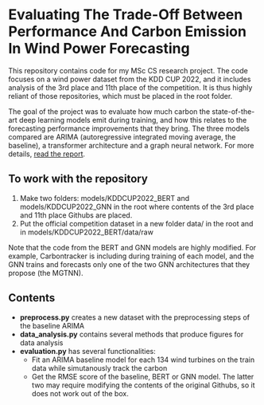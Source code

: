 # Evaluating The Trade-Off Between Performance And Carbon Emission In Wind Power Forecasting

This repository contains code for my MSc CS research project. The code focuses on a wind power dataset from the KDD CUP 2022, and it includes analysis of the 3rd place and 11th place of the competition. It is thus highly reliant of those repositories, which must be placed in the root folder.

The goal of the project was to evaluate how much carbon the state-of-the-art deep learning models emit during training, and how this relates to the forecasting performance improvements that they bring. The three models compared are ARIMA (autoregressive integrated moving average, the baseline), a transformer architecture and a graph neural network. For more details, [read the report](https://github.com/frfa1/research_project/blob/main/report.pdf).

## To work with the repository

1. Make two folders: models/KDDCUP2022_BERT and models/KDDCUP2022_GNN in the root where contents of the 3rd place and 11th place Githubs are placed.
2. Put the official competition dataset in a new folder data/ in the root and in models/KDDCUP2022_BERT/data/raw

Note that the code from the BERT and GNN models are highly modified. For example, Carbontracker is including during training of each model, and the GNN trains and forecasts only one of the two GNN architectures that they propose (the MGTNN).

## Contents ##
- **preprocess.py** creates a new dataset with the preprocessing steps of the baseline ARIMA
- **data_analysis.py** contains several methods that produce figures for data analysis
- **evaluation.py** has several functionalities:
   - Fit an ARIMA baseline model for each 134 wind turbines on the train data while simutanously track the carbon
   - Get the RMSE score of the baseline, BERT or GNN model. The latter two may require modifying the contents of the original Githubs, so it does not work out of the box. 
